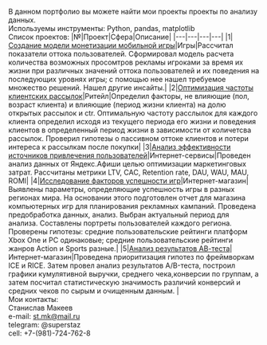 В данном портфолио вы можете найти мои проекты проекты по анализу данных.<br>
Используемы инструменты: Python, pandas, matplotlib<br>
Список проектов:
|№|Проект|Сфера|Описание|
|---|---|---|---|
|1|[Создание модели монетизации мобильной игры](https://github.com/olapot/analytical_projects/tree/main/1%20%D0%A1%D0%BE%D0%B7%D0%B4%D0%B0%D0%BD%D0%B8%D0%B5%20%D0%BC%D0%BE%D0%B4%D0%B5%D0%BB%D0%B8%20%D0%BC%D0%BE%D0%BD%D0%B5%D1%82%D0%B8%D0%B7%D0%B0%D1%86%D0%B8%D0%B8%20%D0%BC%D0%BE%D0%B1%D0%B8%D0%BB%D1%8C%D0%BD%D0%BE%D0%B9%20%D0%B8%D0%B3%D1%80%D1%8B)|Игры|Рассчитал показатели оттока пользователей. Cформировал модель расчета количества возможных просомтров рекламы игроками за время их жизни при различных значений оттока пользователей и их поведения на последующих уровнях игры; с помощью нее нашел требуемое множество решений. Нашел другие инсайты.|
|2|[Оптимизация частоты клиентских рассылок](https://github.com/olapot/analytical_projects/tree/main/2%20%D0%9E%D0%BF%D1%82%D0%B8%D0%BC%D0%B8%D0%B7%D0%B0%D1%86%D0%B8%D1%8F%20%D1%87%D0%B0%D1%81%D1%82%D0%BE%D1%82%D1%8B%20%D0%BA%D0%BB%D0%B8%D0%B5%D0%BD%D1%82%D1%81%D0%BA%D0%B8%D1%85%20%D1%80%D0%B0%D1%81%D1%81%D1%8B%D0%BB%D0%BE%D0%BA)|Ритейл|Определил факторы, не влияющие (пол, возраст клиента) и влияющие (период жизни клиента) на долю открытых рассылок и ctr. Оптимальную частоту расслылок для каждого клиента определил исходя из текущего периода его жизни и поведения клиентов в определенный период жизни в зависимости от количетсва рассылок. Проверил гипотезы о пассивном оттоке клиентов и потери интереса к рассылкам после покупки|
|3|[Анализ эффективности источников привлечения пользователей](https://github.com/olapot/analytical_projects/tree/main/3%20%D0%90%D0%BD%D0%B0%D0%BB%D0%B8%D0%B7%20%D1%8D%D1%84%D1%84%D0%B5%D0%BA%D1%82%D0%B8%D0%B2%D0%BD%D0%BE%D1%81%D1%82%D0%B8%20%D0%B8%D1%81%D1%82%D0%BE%D1%87%D0%BD%D0%B8%D0%BA%D0%BE%D0%B2%20%D0%BF%D1%80%D0%B8%D0%B2%D0%BB%D0%B5%D1%87%D0%B5%D0%BD%D0%B8%D1%8F%20%D0%BF%D0%BE%D0%BB%D1%8C%D0%B7%D0%BE%D0%B2%D0%B0%D1%82%D0%B5%D0%BB%D0%B5%D0%B9)|Интернет-сервисы|Проведен анализ данных от Яндекс.Афиши целью оптимизации маркетинговых затрат. Рассчитаны метрики LTV, CAC, Retention rate, DAU, WAU, MAU, ROMI|
|4|[Исследование факторов успешности игр](https://github.com/olapot/analytical_projects/tree/main/4%20%D0%98%D1%81%D1%81%D0%BB%D0%B5%D0%B4%D0%BE%D0%B2%D0%B0%D0%BD%D0%B8%D0%B5%20%D1%83%D1%81%D0%BF%D0%B5%D1%88%D0%BD%D0%BE%D1%81%D1%82%D0%B8%20%D0%B8%D0%B3%D1%80)|Интернет-магазин|Выявлены параметры, определяющие успешность игры в разных регионах мира. На основании этого подготовлен отчет для магазина компьютерных игр для планирования рекламных кампаний. Проведена предобработка данных, анализ. Выбран актуальный период для анализа. Составлены портреты пользователей каждого региона. Проверены гипотезы: средние пользовательские рейтинги платформ Xbox One и PC одинаковые; средние пользовательские рейтинги жанров Action и Sports разные.|
|5|[Анализ результатов АВ-теста](https://github.com/olapot/analytical_projects/tree/main/5%20%D0%90%D0%BD%D0%B0%D0%BB%D0%B8%D0%B7%20%D1%80%D0%B5%D0%B7%D1%83%D0%BB%D1%8C%D1%82%D0%B0%D1%82%D0%BE%D0%B2%20%D0%90%D0%92-%D1%82%D0%B5%D1%81%D1%82%D0%B0)|	Интернет-магазин|Проведена приоритизация гипотез по фреймворкам ICE и RICE. Затем провел анализ результатов A/B-теста, построил графики кумулятивной выручки, среднего чека,конверсии по группам, а затем посчитал статистическую значимость различий конверсий и средних чеков по сырым и очищенным данным. |
<br>
Мои контакты:<br>
Станислав Макеев<br>
e-mail: st.mk@mail.ru<br>
telegram: @superstaz<br>
cell: +7-(981)-724-762-8
